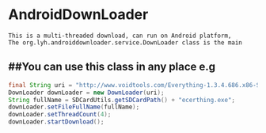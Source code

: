 AndroidDownLoader
=================
    This is a multi-threaded download, can run on Android platform,
    The org.lyh.androiddownloader.service.DownLoader class is the main
##You can use this class in any place
e.g
-----
```Java
final String uri = "http://www.voidtools.com/Everything-1.3.4.686.x86-Setup.exe";
DownLoader downLoader = new DownLoader(uri);
String fullName = SDCardUtils.getSDCardPath() + "ecerthing.exe";
downLoader.setFileFullName(fullName);
downLoader.setThreadCount(4); 
downLoader.startDownload();
